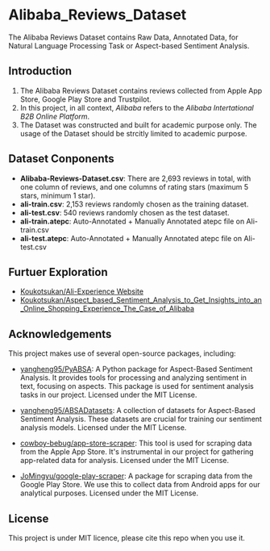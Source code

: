 # Alibaba_Reviews_Dataset
The Alibaba Reviews Dataset contains Raw Data, Annotated Data, for Natural Language Processing Task or Aspect-based Sentiment Analysis.

## Introduction
1. The Alibaba Reviews Dataset contains reviews collected from Apple App Store, Google Play Store and Trustpilot.
2. In this project, in all context, _Alibaba_ refers to the _Alibaba Intertational B2B Online Platform_.
3. The Dataset was constructed and built for academic purpose only. The usage of the Dataset should be strcitly limited to academic purpose.

## Dataset Conponents
* **Alibaba-Reviews-Dataset.csv**: There are 2,693 reviews in total, with one column of reviews, and one columns of rating stars (maximum 5 stars, minimum 1 star).
* **ali-train.csv**: 2,153 reviews randomly chosen as the training dataset. 
* **ali-test.csv**: 540 reviews randomly chosen as the test dataset.
* **ali-train.atepc**: Auto-Annotated + Manually Annotated atepc file on Ali-train.csv
* **ali-test.atepc**: Auto-Annotated + Manually Annotated atepc file on Ali-test.csv

## Furtuer Exploration
* [Koukotsukan/Ali-Experience Website](https://aliexperience.online/)
* [Koukotsukan/Aspect_based_Sentiment_Analysis_to_Get_Insights_into_an_Online_Shopping_Experience_The_Case_of_Alibaba](https://github.com/Koukotsukan/Aspect_based_Sentiment_Analysis_to_Get_Insights_into_Online_Shopping_Experience_The_Case_of_Alibaba)

## Acknowledgements
This project makes use of several open-source packages, including:
* [yangheng95/PyABSA](https://github.com/yangheng95/PyABSA): A Python package for Aspect-Based Sentiment Analysis. It provides tools for processing and analyzing sentiment in text, focusing on aspects. This package is used for sentiment analysis tasks in our project. Licensed under the MIT License.

* [yangheng95/ABSADatasets](https://github.com/yangheng95/ABSADatasets): A collection of datasets for Aspect-Based Sentiment Analysis. These datasets are crucial for training our sentiment analysis models. Licensed under the MIT License.

* [cowboy-bebug/app-store-scraper](https://github.com/cowboy-bebug/app-store-scraper): This tool is used for scraping data from the Apple App Store. It's instrumental in our project for gathering app-related data for analysis. Licensed under the MIT License.

* [JoMingyu/google-play-scraper](https://github.com/JoMingyu/google-play-scraper): A package for scraping data from the Google Play Store. We use this to collect data from Android apps for our analytical purposes. Licensed under the MIT License.



## License
This project is under MIT licence, please cite this repo when you use it.


